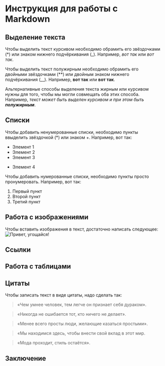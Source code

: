 # Инструкция для работы с Markdown

## Выделение текста

Чтобы выделить текст курсивом необходимо обрамить его звёздочками (*) или знаком нижнего подчёркивания (_). Например, *вот так* или _вот так_.

Чтобы выделить текст полужирным необходимо обрамить его двойными звёздочками (**) или двойным знаком нижнего подчёркивания (__). Например, **вот так** или __вот так__.

Альтернативные способы выделения текста жирным или курсивом нужны для того, чтобы мы могли совмещать оба этих способа. Например, _текст может быть выделен курсивом и при этом быть **полужирным**_. 

## Списки

Чтобы добавить ненумерованные списки, необходимо пункты ввыделить звёздочкой (*) или знаком +. Например, вот так:
* Элемент 1
* Элемент 2
* Элемент 3
+ Элемент 4

Чтобы добавить нумерованные списки, необходимо пункты просто пронумеровать. Например, вот так:
1. Первый пункт
2. Второй пункт
3. Третий пункт

## Работа с изображениями

Чтобы вставить изображения в текст, достаточно написать следующее:
![Привет, угощайся!](Сочные_рёбрышки.jpg)

## Ссылки

## Работа с таблицами

## Цитаты

Чтобы записать текст в виде цитаты, надо сделать так:
>«Чем умнее человек, тем легче он признает себя дураком».

>«Никогда не ошибается тот, кто ничего не делает».

>«Менее всего просты люди, желающие казаться простыми».

>«Мы находимся здесь, чтобы внести свой вклад в этот мир.

>«Мода проходит, стиль остаётся».

## Заключение